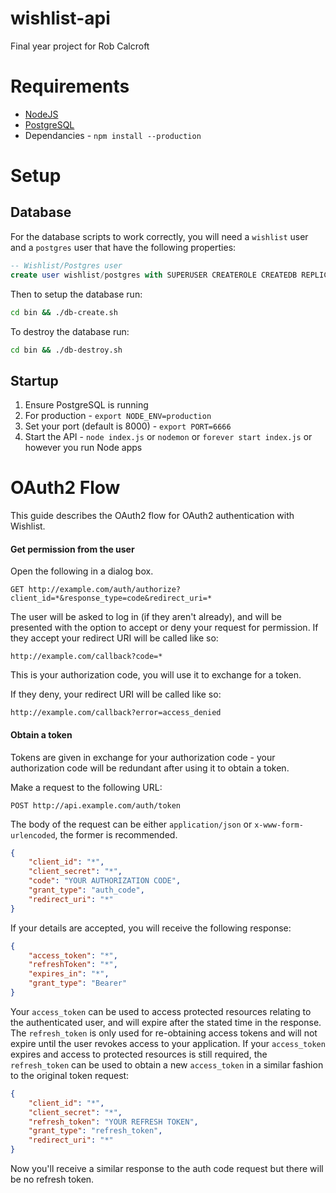# wishlist-api

Final year project for Rob Calcroft

# Requirements
- [NodeJS](https://nodejs.org/en/download/)
- [PostgreSQL](http://www.postgresql.org/download/)
- Dependancies - `npm install --production`

# Setup

##  Database
For the database scripts to work correctly, you will need a `wishlist` user and a `postgres` user that have the following properties:
```sql
-- Wishlist/Postgres user
create user wishlist/postgres with SUPERUSER CREATEROLE CREATEDB REPLICATION PASSWORD '<newpassword>';
```
Then to setup the database run:
```bash
cd bin && ./db-create.sh
```
To destroy the database run:
```bash
cd bin && ./db-destroy.sh
```

## Startup
1. Ensure PostgreSQL is running
2. For production - `export NODE_ENV=production`
3. Set your port (default is 8000) - `export PORT=6666`
4. Start the API - `node index.js` or `nodemon` or `forever start index.js` or however you run Node apps

# OAuth2 Flow
This guide describes the OAuth2 flow for OAuth2 authentication with Wishlist.

#### Get permission from the user
Open the following in a dialog box.
```
GET http://example.com/auth/authorize?client_id=*&response_type=code&redirect_uri=*
```
The user will be asked to log in (if they aren't already), and will be presented with the option to accept or deny your request for permission. If they accept your redirect URI will be called like so:
```
http://example.com/callback?code=*
```
This is your authorization code, you will use it to exchange for a token.

If they deny, your redirect URI will be called like so:
```
http://example.com/callback?error=access_denied
```
#### Obtain a token
Tokens are given in exchange for your authorization code - your authorization code will be redundant after using it to obtain a token.

Make a request to the following URL:
```
POST http://api.example.com/auth/token
```
The body of the request can be either `application/json` or `x-www-form-urlencoded`, the former is recommended.
```json
{
    "client_id": "*",
    "client_secret": "*",
    "code": "YOUR AUTHORIZATION CODE",
    "grant_type": "auth_code",
    "redirect_uri": "*"
}
```
If your details are accepted, you will receive the following response:
```json
{
    "access_token": "*",
    "refreshToken": "*",
    "expires_in": "*",
    "grant_type": "Bearer"
}
```
Your `access_token` can be used to access protected resources relating to the authenticated user, and will expire after the stated time in the response. The `refresh_token` is only used for re-obtaining access tokens and will not expire until the user revokes access to your application. If your `access_token` expires and access to protected resources is still required, the `refresh_token` can be used to obtain a new `access_token` in a similar fashion to the original token request:
```json
{
    "client_id": "*",
    "client_secret": "*",
    "refresh_token": "YOUR REFRESH TOKEN",
    "grant_type": "refresh_token",
    "redirect_uri": "*"
}
```
Now you'll receive a similar response to the auth code request but there will be no refresh token.
